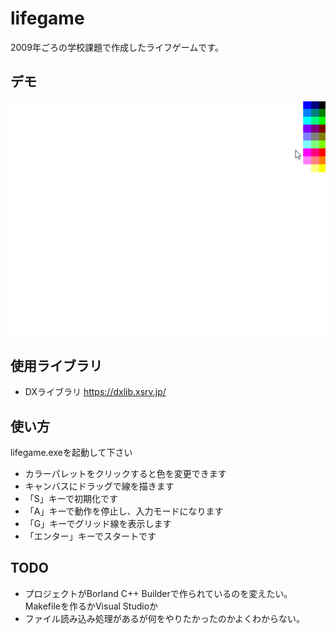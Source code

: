 # lifegame
2009年ごろの学校課題で作成したライフゲームです。

## デモ
![デモ画像](https://raw.githubusercontent.com/hyoshitake/lifegame/master/demo.gif "デモ画像")


## 使用ライブラリ
- DXライブラリ
https://dxlib.xsrv.jp/

## 使い方
lifegame.exeを起動して下さい
- カラーパレットをクリックすると色を変更できます
- キャンバスにドラッグで線を描きます
- 「S」キーで初期化です
- 「A」キーで動作を停止し、入力モードになります
- 「G」キーでグリッド線を表示します
- 「エンター」キーでスタートです

## TODO
- プロジェクトがBorland C++ Builderで作られているのを変えたい。Makefileを作るかVisual Studioか
- ファイル読み込み処理があるが何をやりたかったのかよくわからない。
